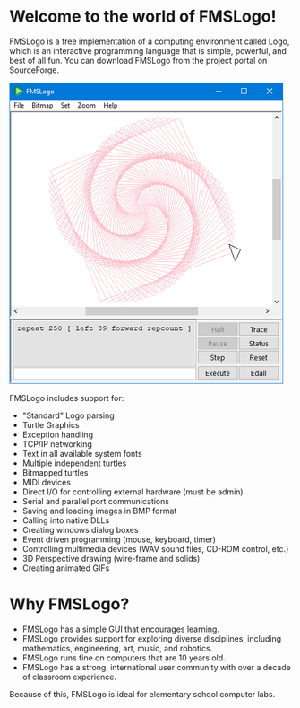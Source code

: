# Welcome to the world of FMSLogo!

FMSLogo is a free implementation of a computing environment called Logo, which is an interactive programming language that is simple, powerful, and best of all fun.
You can download FMSLogo from the project portal on SourceForge.

![Logo Example](./media/logoexample.png)

FMSLogo includes support for:

* "Standard" Logo parsing
* Turtle Graphics
* Exception handling
* TCP/IP networking
* Text in all available system fonts
* Multiple independent turtles
* Bitmapped turtles
* MIDI devices
* Direct I/O for controlling external hardware (must be admin)
* Serial and parallel port communications
* Saving and loading images in BMP format
* Calling into native DLLs
* Creating windows dialog boxes
* Event driven programming (mouse, keyboard, timer)
* Controlling multimedia devices (WAV sound files, CD-ROM control, etc.)</li>
* 3D Perspective drawing (wire-frame and solids)
* Creating animated GIFs

# Why FMSLogo?

* FMSLogo has a simple GUI that encourages learning.
* FMSLogo provides support for exploring diverse disciplines, including mathematics, engineering, art, music, and robotics.
* FMSLogo runs fine on computers that are 10 years old.
* FMSLogo has a strong, international user community with over a decade of classroom experience.

Because of this, FMSLogo is ideal for elementary school computer labs.
